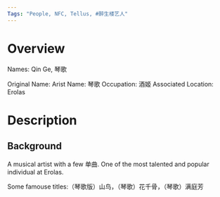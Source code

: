 ```yaml
---
Tags: "People, NFC, Tellus, #醉生楼艺人"
---
```


# Overview

Names: Qin Ge, 琴歌

Original Name: 
Arist Name: 琴歌
Occupation: 酒姬
Associated Location: Erolas

# Description

## Background

A musical artist with a few 单曲. One of the most talented and popular individual at Erolas.

Some famouse titles:（琴歌版）山鸟，（琴歌）花千骨，（琴歌）满庭芳